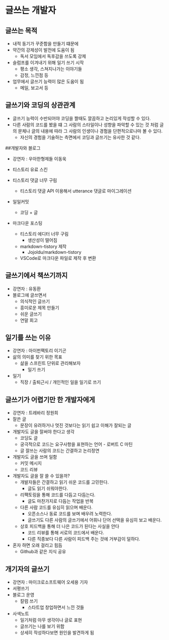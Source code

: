 # 글쓰는 개발자

## 글쓰는 목적

* 내적 동기가 꾸준함을 만들기 떄문에
* 약간의 강제성이 발전에 도움이 됨
  * 독서 모임에서 독후감을 쓰도록 강제
* 슬럼프를 이겨내기 위해 일기 쓰기 시작
  * 평소 생각, 스쳐지나가는 이야기들
  * 감정, 느낀점 등
* 업무에서 글쓰기 능력이 많은 도움이 됨
  * 메일, 보고서 등



## 글쓰기와 코딩의 상관관계

* 글쓰기 능력이 수반되어야 코딩을 짤때도 깔끔하고 논리있게 작성할 수 있다.
* 다른 사람의 코드를 봤을 떄 그 사람의 스타일이나 성향을 파악할 수 있는 것 처럼 글의 문체나 글의 내용에 따라 그 사람의 인생이나 경험을 단편적으로나마 볼 수 있다.
  * 자신의 경험을 기술하는 측면에서 코딩과 글쓰기는 유사한 것 같다.



##개발자와 블로그

* 강연자 : 우아한형제들 이동욱
* 티스토리 유료 스킨

* 티스토리 댓글 너무 구림
  * 티스토리 댓글 API 이용해서  utterance 댓글로 마이그레이션
* 일일커밋
  * 코딩 + 글
* 마크다운 포스팅
  * 티스토리 에디터 너무 구림
    * 생산성이 떨어짐
  * markdown-tistory 제작
    * Jojoldu/markdown-tistory
  * VSCode로 마크다운 파일로 제작 후 변환



## 글쓰기에서 책쓰기까지

* 강연자 : 유동환
* 블로그에 글쓰면서
  * 의식적인 글쓰기
  * 흥미로운 제목 만들기
  * 쉬운 글쓰기
  * 연말 회고



## 일기를 쓰는 이유

* 강연자 : 아이펀팩토리 이기곤
* 삶의 의미를 찾기 위한 목표
  * 삶을 스프린트 단위로 관리해보자
    * 일기 쓰기
* 일기
  * 직장 / 출퇴근시 / 개인적인 일을 일기로 쓰기



## 글쓰기가 어렵기만 한 개발자에게

* 강연자 : 트레바리 정원희
* 잘쓴 글
  * 문장이 유려하거나 멋진 것보다는 읽기 쉽고 이해가 잘되는 글
* 개발자도 글을 잘써야 한다고 생각
  * 코딩도 글
  * 궁극적으로 코드는 요구사항을 표현하는 언어 - 로버트 C 마틴
  * 글 잘쓰는 사람의 코드는 간결하고 논리정연
* 개발자도 글을 쓰며 일함
  * 커밋 메시지
  * 코드 리뷰
* 개발자도 글을 잘 쓸 수 있을까?
  * 개발자들은 간결하고 읽기 쉬운 코드를 고민한다.
    * 글도 읽기 쉬워야한다.
  * 리팩토링을 통해 코드를 다듬고 다듬는다.
    * 글도 마찬가지로 다듬는 작업을 반복
  * 다른 사람 코드를 유심히 읽으며 배운다.
    * 오픈소스나 동료 코드를 보며 배우려 노력한다.
    * 글쓰기도 다른 사람의 글쓰기에서 어휘나 단어 선택을 유심히 보고 배운다.
  * 상호 피드백을 통해 더 나은 코드가 된다는 사실을 안다
    * 코드 리뷰를 통해 서로의 코드에서 배운다.
    * 다른 직종보다 다른 사람이 피드백 주는 것에 거부감이 덜하다.
* 혼자 하면 오래 걸리고 힘듬
  * Github과 같은 지식 공유



## 개기자의 글쓰기

* 강연자 : 마이크로소프트웨어 오세용 기자
* 서평쓰기
* 블로그 운영
  * 칼럼 쓰기
    * 스타트업 창업하면서 느낀 것들
* 사색노트
  * 일기처럼 아무 생각이나 글로 표현
  * 글쓰기는 나를 보기 위함
  * 상세히 작성하다보면 원인을 발견하게 됨

